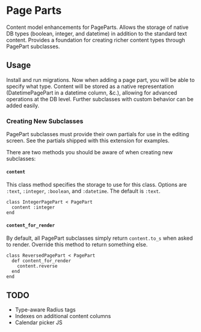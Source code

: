 # Page Parts

Content model enhancements for PageParts. Allows the storage of native DB
types (boolean, integer, and datetime) in addition to the standard text 
content. Provides a foundation for creating richer content types through
PagePart subclasses.

## Usage

Install and run migrations. Now when adding a page part, you will be able to
specify what type. Content will be stored as a native representation
(DatetimePagePart in a datetime column, &c.), allowing for advanced operations
at the DB level. Further subclasses with custom behavior can be added easily. 

### Creating New Subclasses

PagePart subclasses must provide their own partials for use in the editing
screen. See the partials shipped with this extension for examples.

There are two methods you should be aware of when creating new subclasses:

#### `content`

This class method specifies the storage to use for this class. Options are
`:text`, `:integer`, `:boolean`, and `:datetime`. The default is `:text`.

    class IntegerPagePart < PagePart
      content :integer
    end
  
#### `content_for_render`
 
By default, all PagePart subclasses simply return `content.to_s` when asked to
render. Override this method to return something else.

    class ReversedPagePart < PagePart
      def content_for_render
        content.reverse
      end
    end

## TODO

 * Type-aware Radius tags
 * Indexes on additional content columns
 * Calendar picker JS